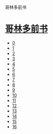 ﻿




 哥林多前书



[](bible/../)
=============

[哥林多前书](bible/index.md)
==================


* [0](bible/1CO00.md)
* [1](bible/1CO01.md)
* [2](bible/1CO02.md)
* [3](bible/1CO03.md)
* [4](bible/1CO04.md)
* [5](bible/1CO05.md)
* [6](bible/1CO06.md)
* [7](bible/1CO07.md)
* [8](bible/1CO08.md)
* [9](bible/1CO09.md)
* [10](bible/1CO10.md)
* [11](bible/1CO11.md)
* [12](bible/1CO12.md)
* [13](bible/1CO13.md)
* [14](bible/1CO14.md)
* [15](bible/1CO15.md)
* [16](bible/1CO16.md)

